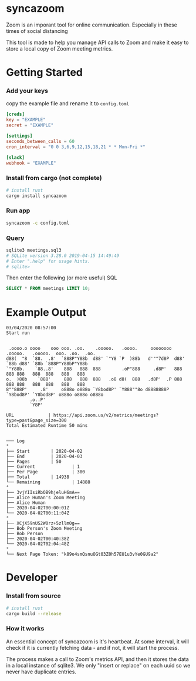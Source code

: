 # syncazoom

Zoom is an imporant tool for online communication. Especially in these times of social distancing

This tool is made to help you manage API calls to Zoom and make it easy to store a local copy of Zoom meeting metrics.

# Getting Started 

### Add your keys

copy the example file and rename it to `config.toml`
```toml
[creds]
key = "EXAMPLE"
secret = "EXAMPLE"

[settings]
seconds_between_calls = 60
cron_interval = "0 0 3,6,9,12,15,18,21 * * Mon-Fri *"

[slack]
webhook = "EXAMPLE"
```

### Install from cargo (not complete)
```bash
# install rust
cargo install syncazoom
```

### Run app
```bash
syncazoom -c config.toml
```


### Query
```bash
sqlite3 meetings.sql3 
# SQLite version 3.28.0 2019-04-15 14:49:49
# Enter ".help" for usage hints.
# sqlite> 
```

Then enter the following (or more useful) SQL
```sql
SELECT * FROM meetings LIMIT 10;
```


# Example Output
```
03/04/2020 08:57:00
Start run
                                                                                                     
                                                                                                      
 .oooo.o oooo    ooo ooo. .oo.    .ooooo.   .oooo.     oooooooo  .ooooo.   .ooooo.  ooo. .oo.  .oo.   
d88(  "8  `88.  .8'  `888P"Y88b  d88' `"Y8 `P  )88b   d'""7d8P  d88' `88b d88' `88b `888P"Y88bP"Y88b  
`"Y88b.    `88..8'    888   888  888        .oP"888     .d8P'   888   888 888   888  888   888   888  
o.  )88b    `888'     888   888  888   .o8 d8(  888   .d8P'  .P 888   888 888   888  888   888   888  
8""888P'     .8'     o888o o888o `Y8bod8P' `Y888""8o d8888888P  `Y8bod8P' `Y8bod8P' o888o o888o o888o 
         .o..P'                                                                                       
         `Y8P'                                                                                        

URL 		 	| https://api.zoom.us/v2/metrics/meetings?type=past&page_size=300
Total Estimated Runtime 50 mins


─── Log
°
├── Start 	 	 | 2020-04-02
├── End 	 	 | 2020-04-03
├── Pages 	 	 | 50
├── Current 	         | 1
├── Per Page 	         | 300
├── Total 	 	 | 14938
└── Remaining 	         | 14888
°
├── 3vjYIIsiRbOB9hjeluH6mA==
├── Alice Human's Zoom Meeting
├── Alice Human
├── 2020-04-02T00:00:01Z
└── 2020-04-02T00:11:04Z
°
├── XCjX59nUS2W0rz+5zllm0g==
├── Bob Person's Zoom Meeting
├── Bob Person
├── 2020-04-02T00:40:38Z
└── 2020-04-02T02:04:48Z
°
└── Next Page Token: "k89o4smQsnuOGt03Z0h57EU1u3vYe0GU9a2"
```

# Developer


### Install from source
```bash
# install rust
cargo build --release
```

### How it works

An essential concept of syncazoom is it's heartbeat. At some interval, it will check if it is currently fetching data - and if not, it will start the process. 

The process makes a call to Zoom's metrics API, and then it stores the data in a local instance of sqlite3. We only "insert or replace" on each uuid so we never have duplicate entries.
